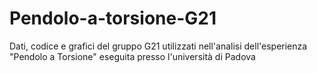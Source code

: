 # Pendolo-a-torsione-G21
Dati, codice e grafici del gruppo G21 utilizzati nell'analisi dell'esperienza "Pendolo a Torsione" eseguita presso l'università di Padova
